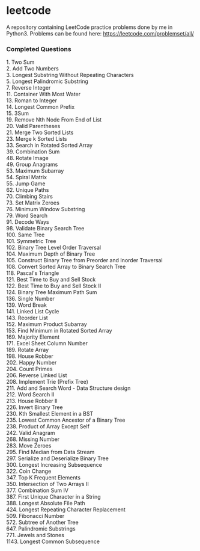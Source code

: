 # leetcode
A repository containing LeetCode practice problems done by me in Python3.
Problems can be found here: https://leetcode.com/problemset/all/

### Completed Questions
1\. Two Sum  
2\. Add Two Numbers  
3\. Longest Substring Without Repeating Characters  
5\. Longest Palindromic Substring  
7\. Reverse Integer  
11\. Container With Most Water  
13\. Roman to Integer   
14\. Longest Common Prefix  
15\. 3Sum  
19\. Remove Nth Node From End of List  
20\. Valid Parentheses  
21\. Merge Two Sorted Lists  
23\. Merge k Sorted Lists  
33\. Search in Rotated Sorted Array  
39\. Combination Sum  
48\. Rotate Image  
49\. Group Anagrams  
53\. Maximum Subarray  
54\. Spiral Matrix  
55\. Jump Game  
62\. Unique Paths  
70\. Climbing Stairs  
73\. Set Matrix Zeroes  
76\. Minimum Window Substring  
79\. Word Search  
91\. Decode Ways  
98\. Validate Binary Search Tree  
100\. Same Tree  
101\. Symmetric Tree  
102\. Binary Tree Level Order Traversal  
104\. Maximum Depth of Binary Tree  
105\. Construct Binary Tree from Preorder and Inorder Traversal  
108\. Convert Sorted Array to Binary Search Tree  
118\. Pascal's Triangle  
121\. Best Time to Buy and Sell Stock    
122\. Best Time to Buy and Sell Stock II  
124\. Binary Tree Maximum Path Sum  
136\. Single Number  
139\. Word Break  
141\. Linked List Cycle  
143\. Reorder List  
152\. Maximum Product Subarray  
153\. Find Minimum in Rotated Sorted Array  
169\. Majority Element   
171\. Excel Sheet Column Number  
189\. Rotate Array  
198\. House Robber  
202\. Happy Number  
204\. Count Primes  
206\. Reverse Linked List  
208\. Implement Trie (Prefix Tree)  
211\. Add and Search Word - Data Structure design  
212\. Word Search II  
213\. House Robber II  
226\. Invert Binary Tree  
230\. Kth Smallest Element in a BST  
235\. Lowest Common Ancestor of a Binary Tree  
238\. Product of Array Except Self  
242\. Valid Anagram  
268\. Missing Number  
283\. Move Zeroes  
295\. Find Median from Data Stream  
297\. Serialize and Deserialize Binary Tree  
300\. Longest Increasing Subsequence  
322\. Coin Change  
347\. Top K Frequent Elements  
350\. Intersection of Two Arrays II  
377\. Combination Sum IV  
387\. First Unique Character in a String  
388\. Longest Absolute File Path  
424\. Longest Repeating Character Replacement  
509\. Fibonacci Number  
572\. Subtree of Another Tree  
647\. Palindromic Substrings  
771\. Jewels and Stones  
1143\. Longest Common Subsequence
